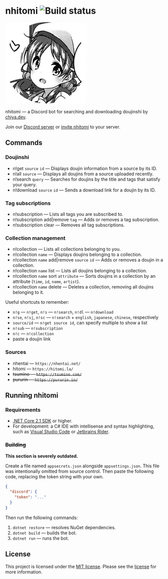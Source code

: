 <!--
 Copyright (c) 2018-2019 chiya.dev

 This software is released under the MIT License.
 https://opensource.org/licenses/MIT
-->

# nhitomi ![Build status](https://ci.appveyor.com/api/projects/status/vtdjarua2c9i0k5t?svg=true)

![nhitomi](nhitomi.png)

nhitomi — a Discord bot for searching and downloading doujinshi by [chiya.dev](https://chiya.dev).

Join our [Discord server](https://discord.gg/JFNga7q) or [invite nhitomi](https://discordapp.com/oauth2/authorize?client_id=515386276543725568&scope=bot&permissions=347200) to your server.

## Commands

### Doujinshi

- n!get `source` `id` — Displays doujin information from a source by its ID.
- n!all `source` — Displays all doujins from a source uploaded recently.
- n!search `query` — Searches for doujins by the title and tags that satisfy your query.
- n!download `source` `id` — Sends a download link for a doujin by its ID.

### Tag subscriptions

- n!subscription — Lists all tags you are subscribed to.
- n!subscription add|remove `tag` — Adds or removes a tag subscription.
- n!subscription clear — Removes all tag subscriptions.

### Collection management

- n!collection — Lists all collections belonging to you.
- n!collection `name` — Displays doujins belonging to a collection.
- n!collection `name` add|remove `source` `id` — Adds or removes a doujin in a collection.
- n!collection `name` list — Lists all doujins belonging to a collection.
- n!collection `name` sort `attribute` — Sorts doujins in a collection by an attribute (`time`, `id`, `name`, `artist`).
- n!collection `name` delete — Deletes a collection, removing all doujins belonging to it.

Useful shortcuts to remember:
- `n!g` — `n!get`, `n!s` — `n!search`, `n!dl` — `n!download`
- `n!se`, `n!sj`, `n!sc` — `n!search` + `english`, `japanese`, `chinese`, respectively
- `source/id` — `n!get source id`, can specify multiple to show a list
- `n!sub` — `n!subscription`
- `n!c` — `n!collection`
- paste a doujin link

### Sources

- nhentai — `https://nhentai.net/`
- hitomi — `https://hitomi.la/`
- ~~tsumino — `https://tsumino.com/`~~
- ~~pururin — `https://pururin.io/`~~

## Running nhitomi

### Requirements

- [.NET Core 2.1 SDK](https://www.microsoft.com/net/learn/get-started) or higher.
- For development: a C# IDE with intellisense and syntax highlighting, such as [Visual Studio Code](https://code.visualstudio.com/) or [Jetbrains Rider](https://www.jetbrains.com/rider/).

### ~~Building~~

**This section is severely outdated.**

Create a file named `appsecrets.json` alongside `appsettings.json`. This file was intentionally omitted from source control. Then paste the following code, replacing the token string with your own.

```json
{
  "discord": {
    "token": "..."
  }
}
```

Then run the following commands:

1. `dotnet restore` — resolves NuGet dependencies.
2. `dotnet build` — builds the bot.
3. `dotnet run` — runs the bot.

## License

This project is licensed under the [MIT license](https://opensource.org/licenses/MIT). Please see the [license](LICENSE) for more information.
